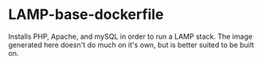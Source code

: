 # LAMP-base-dockerfile
Installs PHP, Apache, and mySQL in order to run a LAMP stack. The image generated here doesn't do much on it's own, but is better suited to be built on.
